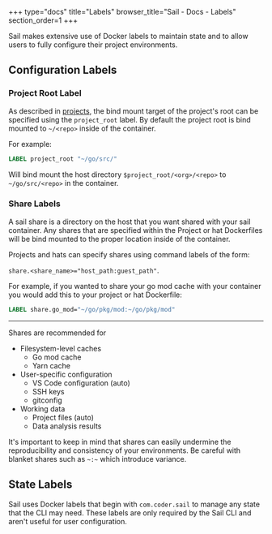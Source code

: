 +++
type="docs"
title="Labels"
browser_title="Sail - Docs - Labels"
section_order=1
+++

Sail makes extensive use of Docker labels to maintain state and to allow users to fully configure
their project environments.

## Configuration Labels

### Project Root Label

As described in [projects](/docs/concepts/projects), the bind mount target of the project's root can be specified
using the `project_root` label. By default the project root is bind mounted to `~/<repo>` inside of
the container.

For example:

```Dockerfile
LABEL project_root "~/go/src/"
```

Will bind mount the host directory `$project_root/<org>/<repo>` to `~/go/src/<repo>` in the container.


### Share Labels

A sail share is a directory on the host that you want shared with your
sail container. Any shares that are specified within the Project or hat
Dockerfiles will be bind mounted to the proper location inside of the
container.

Projects and hats can specify shares using command labels of the form:

`share.<share_name>="host_path:guest_path"`.

For example, if you wanted to share your go mod cache with your container
you would add this to your project or hat Dockerfile:

```Dockerfile
LABEL share.go_mod="~/go/pkg/mod:~/go/pkg/mod"
```

---

Shares are recommended for

- Filesystem-level caches
    - Go mod cache
    - Yarn cache
- User-specific configuration
    - VS Code configuration (auto)
    - SSH keys
    - gitconfig
- Working data
    - Project files (auto)
    - Data analysis results

It's important to keep in mind that shares can easily undermine the
reproducibility and consistency of your environments. Be careful with blanket shares
such as `~:~` which introduce variance.

## State Labels

Sail uses Docker labels that begin with `com.coder.sail` to manage any state
that the CLI may need. These labels are only required by the Sail CLI and aren't
useful for user configuration.
